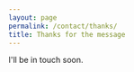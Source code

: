 ```yaml
---
layout: page
permalink: /contact/thanks/
title: Thanks for the message
---
```


I'll be in touch soon.
